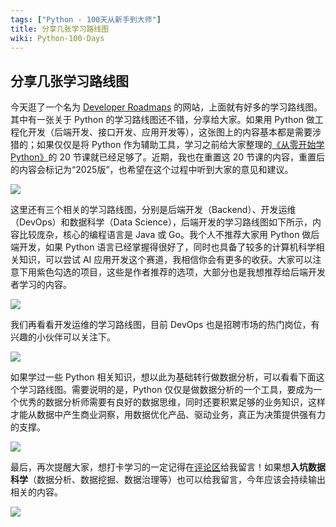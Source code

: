 ```yaml
---
tags: ["Python - 100天从新手到大师"]
title: 分享几张学习路线图
wiki: Python-100-Days
---
```


## 分享几张学习路线图

今天逛了一个名为 [Developer Roadmaps](https://roadmap.sh) 的网站，上面就有好多的学习路线图。其中有一张关于 Python 的学习路线图还不错，分享给大家。如果用 Python 做工程化开发（后端开发、接口开发、应用开发等），这张图上的内容基本都是需要涉猎的；如果仅仅是将 Python 作为辅助工具，学习之前给大家整理的[《从零开始学Python》](https://www.zhihu.com/column/c_1216656665569013760)的 20 节课就已经足够了。近期，我也在重置这 20 节课的内容，重置后的内容会标记为“2025版”，也希望在这个过程中听到大家的意见和建议。

![](res/Python-Roadmap.png)

这里还有三个相关的学习路线图，分别是后端开发（Backend）、开发运维（DevOps）和数据科学（Data Science），后端开发的学习路线图如下所示，内容比较庞杂，核心的编程语言是 Java 或 Go。我个人不推荐大家用 Python 做后端开发，如果 Python 语言已经掌握得很好了，同时也具备了较多的计算机科学相关知识，可以尝试 AI 应用开发这个赛道，我相信你会有更多的收获。大家可以注意下用紫色勾选的项目，这些是作者推荐的选项，大部分也是我想推荐给后端开发者学习的内容。

![](res/Backend-Roadmap.png)

我们再看看开发运维的学习路线图，目前 DevOps 也是招聘市场的热门岗位，有兴趣的小伙伴可以关注下。

![](res/DevOps-Roadmap.png)

如果学过一些 Python 相关知识，想以此为基础转行做数据分析，可以看看下面这个学习路线图。需要说明的是，Python 仅仅是做数据分析的一个工具，要成为一个优秀的数据分析师需要有良好的数据思维，同时还要积累足够的业务知识，这样才能从数据中产生商业洞察，用数据优化产品、驱动业务，真正为决策提供强有力的支撑。

![](res/Data-Analyst-Roadmap.png)

最后，再次提醒大家，想打卡学习的一定记得在[评论区](https://zhuanlan.zhihu.com/p/23821670129)给我留言！如果想**入坑数据科学**（数据分析、数据挖掘、数据治理等）也可以给我留言，今年应该会持续输出相关的内容。

![](res/modern-data-scientist.webp)